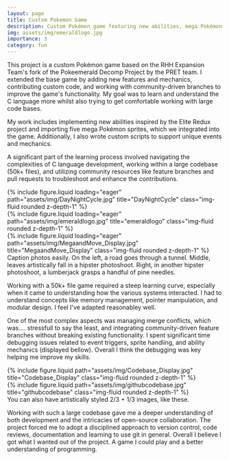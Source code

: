 ```yaml
---
layout: page
title: Custom Pokemon Game
description: Custom Pokémon game featuring new abilities, mega Pokémon sprites, and community-driven enhancements.
img: assets/img/emeraldlogo.jpg
importance: 3
category: fun
---
```


This project is a custom Pokémon game based on the RHH Expansion Team's fork of the Pokeemerald Decomp Project by the PRET team. I extended the base game by adding new features and mechanics, contributing custom code, and working with community-driven branches to improve the game's functionality. 
My goal was to learn and understand the C language more whilst 
also trying to get comfortable working with large code bases.

My work includes implementing new abilities inspired by the Elite Redux project and importing five mega Pokémon sprites, which we integrated into the game. Additionally, I also wrote custom scripts to support unique events and mechanics.

A significant part of the learning process involved navigating the complexities of C language development, working within a large codebase (50k+ files), and utilizing community resources like feature branches and pull requests to troubleshoot and enhance the contributions.

<div class="row">
    <div class="col-sm mt-3 mt-md-0">
        {% include figure.liquid loading="eager" path="assets/img/DayNightCycle.jpg" title="DayNightCycle" class="img-fluid rounded z-depth-1" %}
    </div>
    <div class="col-sm mt-3 mt-md-0">
        {% include figure.liquid loading="eager" path="assets/img/emeraldlogo.jpg" title="emeraldlogo" class="img-fluid rounded z-depth-1" %}
    </div>
    <div class="col-sm mt-3 mt-md-0">
        {% include figure.liquid loading="eager" path="assets/img/MegaandMove_Display.jpg" title="MegaandMove_Display" class="img-fluid rounded z-depth-1" %}
    </div>
</div>
<div class="caption">
    Caption photos easily. On the left, a road goes through a tunnel. Middle, leaves artistically fall in a hipster photoshoot. Right, in another hipster photoshoot, a lumberjack grasps a handful of pine needles.
</div>

Working with a 50k+ file game required a steep learning curve, especially when it came to understanding how the various systems interacted. I had to understand concepts like memory management, pointer manipulation, and modular design. I feel I've adapted reasonabley well.

One of the most complex aspects was managing merge conflicts, which was.... stressfull to say the least, and integrating community-driven feature branches without breaking existing functionality. I spent significant time debugging issues related to event triggers, sprite handling, and ability mechanics (displayed bellow). Overall I think the debugging was key helping me improve my skills.

<div class="row justify-content-sm-center">
    <div class="col-sm-8 mt-3 mt-md-0">
        {% include figure.liquid path="assets/img/Codebase_Display.jpg" title="Codebase_Display" class="img-fluid rounded z-depth-1" %}
    </div>
    <div class="col-sm-4 mt-3 mt-md-0">
        {% include figure.liquid path="assets/img/githubcodebase.jpg" title="githubcodebase" class="img-fluid rounded z-depth-1" %}
    </div>
</div>
<div class="caption">
    You can also have artistically styled 2/3 + 1/3 images, like these.
</div>

Working with such a large codebase gave me a deeper understanding of both development and the intricacies of open-source collaboration. The project forced me to adopt a disciplined approach to version control, code reviews, documentation and learning to use git in general.
Overall I believe I got what I wanted out of the project. A game I could play and a better understanding of programming.
